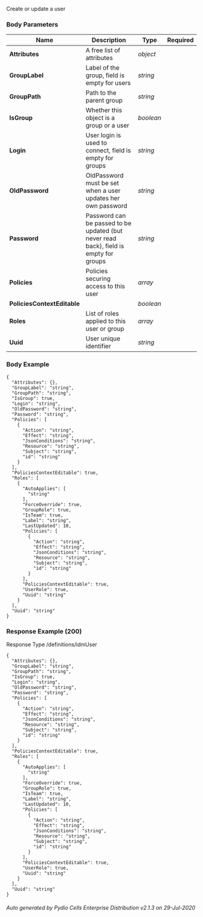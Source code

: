 






 
Create or update a user  


### Body Parameters

Name | Description | Type | Required
---|---|---|---
**Attributes** | A free list of attributes | _object_ |   
**GroupLabel** | Label of the group, field is empty for users | _string_ |   
**GroupPath** | Path to the parent group | _string_ |   
**IsGroup** | Whether this object is a group or a user | _boolean_ |   
**Login** | User login is used to connect, field is empty for groups | _string_ |   
**OldPassword** | OldPassword must be set when a user updates her own password | _string_ |   
**Password** | Password can be passed to be updated (but never read back), field is empty for groups | _string_ |   
**Policies** | Policies securing access to this user | _array_ |   
**PoliciesContextEditable** |  | _boolean_ |   
**Roles** | List of roles applied to this user or group | _array_ |   
**Uuid** | User unique identifier | _string_ |   


### Body Example
```
{
  "Attributes": {},
  "GroupLabel": "string",
  "GroupPath": "string",
  "IsGroup": true,
  "Login": "string",
  "OldPassword": "string",
  "Password": "string",
  "Policies": [
    {
      "Action": "string",
      "Effect": "string",
      "JsonConditions": "string",
      "Resource": "string",
      "Subject": "string",
      "id": "string"
    }
  ],
  "PoliciesContextEditable": true,
  "Roles": [
    {
      "AutoApplies": [
        "string"
      ],
      "ForceOverride": true,
      "GroupRole": true,
      "IsTeam": true,
      "Label": "string",
      "LastUpdated": 10,
      "Policies": [
        {
          "Action": "string",
          "Effect": "string",
          "JsonConditions": "string",
          "Resource": "string",
          "Subject": "string",
          "id": "string"
        }
      ],
      "PoliciesContextEditable": true,
      "UserRole": true,
      "Uuid": "string"
    }
  ],
  "Uuid": "string"
}
```






### Response Example (200)
Response Type /definitions/idmUser

```
{
  "Attributes": {},
  "GroupLabel": "string",
  "GroupPath": "string",
  "IsGroup": true,
  "Login": "string",
  "OldPassword": "string",
  "Password": "string",
  "Policies": [
    {
      "Action": "string",
      "Effect": "string",
      "JsonConditions": "string",
      "Resource": "string",
      "Subject": "string",
      "id": "string"
    }
  ],
  "PoliciesContextEditable": true,
  "Roles": [
    {
      "AutoApplies": [
        "string"
      ],
      "ForceOverride": true,
      "GroupRole": true,
      "IsTeam": true,
      "Label": "string",
      "LastUpdated": 10,
      "Policies": [
        {
          "Action": "string",
          "Effect": "string",
          "JsonConditions": "string",
          "Resource": "string",
          "Subject": "string",
          "id": "string"
        }
      ],
      "PoliciesContextEditable": true,
      "UserRole": true,
      "Uuid": "string"
    }
  ],
  "Uuid": "string"
}
```




###### Auto generated by Pydio Cells Enterprise Distribution v2.1.3 on 29-Jul-2020
